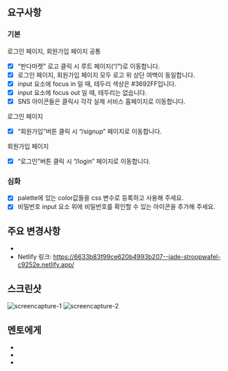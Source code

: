 ## 요구사항

### 기본

로그인 페이지, 회원가입 페이지 공통
- [x] “판다마켓" 로고 클릭 시 루트 페이지(“/”)로 이동합니다.
- [x] 로그인 페이지, 회원가입 페이지 모두 로고 위 상단 여백이 동일합니다.
- [x] input 요소에 focus in 일 때, 테두리 색상은 #3692FF입니다.
- [x] input 요소에 focus out 일 때, 테두리는 없습니다.
- [x] SNS 아이콘들은 클릭시 각각 실제 서비스 홈페이지로 이동합니다.

로그인 페이지
- [x] “회원가입”버튼 클릭 시 “/signup” 페이지로 이동합니다.

회원가입 페이지
- [x] “로그인”버튼 클릭 시 “/login” 페이지로 이동합니다.

### 심화

- [x] palette에 있는 color값들을 css 변수로 등록하고 사용해 주세요.
- [x] 비밀번호 input 요소 위에 비밀번호를 확인할 수 있는 아이콘을 추가해 주세요.

## 주요 변경사항

-
- Netlify 링크: https://6633b83f99ce620b4993b207--jade-stroopwafel-c9252e.netlify.app/

## 스크린샷

![screencapture-1](https://github.com/codeit-bootcamp-frontend/7-Sprint-Mission/assets/166487780/1eea2f35-8fda-4d74-8a42-caeafe904248)
![screencapture-2](https://github.com/codeit-bootcamp-frontend/7-Sprint-Mission/assets/166487780/c95ee0bc-1a73-4d66-9ca4-41ab4fad685f)

## 멘토에게

- 
-
- 
